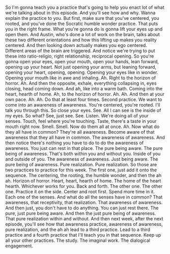  So I'm gonna teach you a practice that's going to help you enact lot of what we're talking about in this episode. And you'll see how and why. Wanna explain the practice to you. But first, make sure that you've centered, you rooted, and you've done the Socratic humble wonder practice. That puts you in the right frame. What you're gonna do is gonna lift your eyes up and open them. And Austin, who's done a lot of work on the brain, talks about these two different orientations and how this lifting up makes you reality centered. And then looking down actually makes you ego centered. Different areas of the brain are triggered. And notice we're trying to put these into ratio-religio, right relationship, reciprocal opening. So you're gonna open your eyes, open your mouth, open your hands, lean forward, opening up your heart. Not just opening your arms, but leaning forward, opening your heart, opening, opening. Opening your eyes like in wonder. Opening your mouth like in awe and inhaling. Ah. Right to the horizon of horror. Ah. And then the opposite, exhale, everything collapsing in, eyes closing, head coming down. And ah, like into a warm bath. Coming into the heart, hearth of home. Ah, to the horizon of horror. Ah. Ah. And then at your own pace. Ah. Ah. Do that at least four times. Second practice. We want to come into an awareness of awareness. You're centered, you're rooted. I'll talk you through this. So close your eyes. See. All I can see is the inside of my eyes. So what? See, just see. See. Listen. We're doing all of your senses. Touch, feel where you're touching. Taste, there's a taste in your mouth right now. Smell. Smell. Now do them all at once. Ah. Now what do they all have in common? They're all awareness. Become aware of that awareness that they all have in common. The awareness of awareness. And then notice there's nothing you have to do to do the awareness of awareness. You just can rest in that place. The pure being aware. The pure being of awareness. That's both within you and without you. Inside of you and outside of you. The awareness of awareness. Just being aware. The pure being of awareness. Pure realization. Pure realization. So those are two practices to practice for this week. The first one, just add it onto the sequence. The centering, the rooting, the humble wonder, and then the ah ah. Horizon of horror. Heart, heart, hearth of home. The home of the heart hearth. Whichever works for you. Back and forth. The other one. The other one. Practice it on the side. Center and root first. Spend more time in it. Each one of the senses. And what do all the senses have in common? That awareness, that receptivity, that realization. That awareness of awareness. And then just, you don't have to do anything. You can just rest there. The pure, just pure being aware. And then the just pure being of awareness. That pure realization within and without. And then next week, after the next episode, you'll see how that awareness practice, awareness of awareness, pure realization, and the ah ah lead to a third practice. Lead to a third practice and a fourth practice that I'll teach you in that sequence. Keep up all your other practices. The study. The imaginal work. The dialogical engagement.